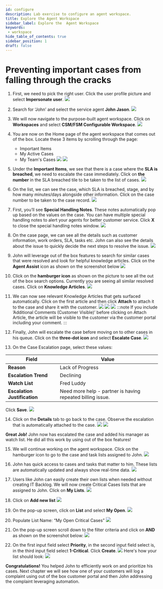 ```yaml
---
id: configure
description: Lab exercise to configure an agent workspace. 
title: Explore the Agent Workspace 
sidebar_label: Explore the  Agent Workspace
keywords:
 - workspace
hide_table_of_contents: true
sidebar_position: 1
draft: false
---
```


# Preventing important cases from falling through the cracks 

1. First, we need to pick the right user. Click the user profile picture and select **Impersonate user**.
![](../images/2023-09-19-09-35-54.png)


2. Search for ‘John’ and select the service agent **John Jason**.
![](../images/2023-08-03-09-31-26.png)


3. We will now navigate to the purpose-built agent workspace. Click on **Workspaces** and select **CSM/FSM Configurable Workspace**.
![](../images/2023-08-03-09-31-36.png)


4. You are now on the Home page of the agent workspace that comes out of the box. Locate these 3 items by scrolling through the page:
   * Important Items
   * My Active Cases
   * My Team's Cases
![](../images/2023-08-03-09-32-08.png)
![](../images/2023-08-03-09-33-56.png)


5.	Under the **Important Items**, we see that there is a case where the **SLA is breached**, we need to escalate the case immediately. Click on **the number** in the SLA breached tile to be taken to the list of cases.
![](../images/2023-08-03-09-34-49.png)


6.	On the list, we can see the case, which SLA is breached, stage, and by how many minutes/days alongside other information. Click on the case number to be taken to the case record.
![](../images/2023-08-03-09-35-12.png)


7.	First, you’ll see **Special Handling Notes**. These notes automatically pop up based on the values on the case. You can have multiple special handling notes to alert your agents for better customer service. Click **X** to close the special handling notes window.
![](../images/2023-08-03-09-35-43.png)


8.	On the case page, we can see all the details such as customer information, work orders, SLA, tasks etc. John can also see the details about the issue to quickly decide the next steps to resolve the issue.
![](../images/2023-09-21-11-04-59.png)


9.	John will leverage out of the box features to search for similar cases that were resolved and look for helpful knowledge articles. Click on the **Agent Assist** icon as shown on the screenshot below
![](../images/2023-08-03-09-36-37.png)


10.	Click on the **hamburger icon** as shown on the picture to see all the out of the box search options. Currently you are seeing all similar resolved cases. Click on **Knowledge Articles**. 
![](../images/2023-09-21-11-06-24.png)


11.	We can now see relevant Knowledge Articles that gets surfaced automatically. Click on the first article and then click **Attach** to attach it to the case and share it with the customer.
![](../images/2023-09-21-11-08-12.png)
![](../images/2023-09-21-11-08-26.png)
![](../images/2023-09-21-11-08-33.png)
:::note
If you include ’Additional Comments (Customer Visible)’ before clicking on Attach Article, the article will be visible to the customer via the customer portal including your comment.
:::


12.	Finally, John will escalate the case before moving on to other cases in his queue. Click on the **three-dot icon** and select **Escalate Case**.
![](../images/2023-09-21-11-09-08.png)


13.	On the Case Escalation page, select these values:
      
 |Field | Value 
 |---|---
 |**Reason** | Lack of Progress
 |**Escalation Trend**| Declining 
 |**Watch List** | Fred Luddy
 |**Escalation Justification** | Need more help - partner is having repeated billing issue.
 Click **Save**.
 ![](../images/2023-09-19-09-53-30.png)


 14.  Click on the **Details** tab to go back to the case. Observe the escalation that is automatically attached to the case.
 ![](../images/2023-09-19-09-55-06.png)
 ![](../images/2023-09-19-09-55-31.png)
 
 **Great Job!** John now has escalated the case and added his manager as watch list. He did all this work by using out of the box features!


15.	We will continue working on the agent workspace. Click on the hamburger icon to go to the case and task lists assigned to John.
![](../images/2023-09-21-11-11-35.png)


16.	John has quick access to cases and tasks that matter to him. These lists are automatically updated and always show real-time data.
![](../images/2023-08-03-09-42-04.png)


17.	Users like John can easily create their own lists when needed without creating IT Backlog. We will now create Critical Cases lists that are assigned to John. Click on **My Lists**.
![](../images/2023-08-03-09-42-41.png)


18.	Click on **Add new list**
![](../images/2023-08-03-09-42-59.png)


19.	On the pop-up screen, click on **List** and select **My Open**.
![](../images/2023-08-03-09-43-27.png)


20.	Populate List Name: “My Open Critical Cases”
![](../images/2023-08-03-09-44-02.png)


21.	On the pop-up screen scroll down to the filter criteria and click on **AND** as shown on the screenshot below:
![](../images/2023-08-03-09-44-30.png)


22.	On the first input field select **Priority**, in the second input field select is, in the third input field select **1-Critical**. Click **Create**.
![](../images/2023-08-03-09-45-06.png)
Here's how your list should look:
![](../images/2023-09-21-11-12-38.png)


**Congratulations!** You helped John to efficiently work on and prioritize his cases. Next chapter we will see how one of your customers will log a complaint using out of the box customer portal and then John addressing the complaint leveraging automation.

